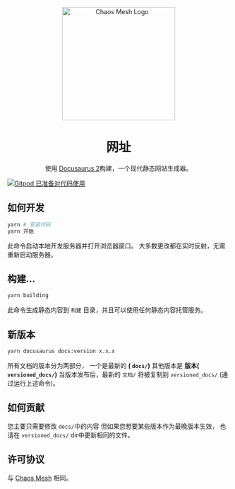 <!-- markdownlint-disable-file MD033 -->
<!-- markdownlint-disable-file MD041 -->

<p align="center">
  <img src="logo.svg" width="256" alt="Chaos Mesh Logo" />
</p>
<h1 align="center">网址</h1>
<p align="center">
  使用 <a href="https://v2.docusaurus.io/" target="_blank">Docusaurus 2</a>构建，一个现代静态网站生成器。
</p>

[![Gitpod 已准备对代码使用](https://img.shields.io/badge/Gitpod-ready--to--code-blue?logo=gitpod)](https://gitpod.io/#https://github.com/chaos-mesh/website)

## 如何开发

```sh
yarn # 安装代码
yarn 开始
```

此命令启动本地开发服务器并打开浏览器窗口。 大多数更改都在实时反射，无需重新启动服务器。

## 构建...

```sh
yarn building
```

此命令生成静态内容到 `构建` 目录，并且可以使用任何静态内容托管服务。

## 新版本

```sh
yarn docusaurus docs:version x.x.x
```

所有文档的版本分为两部分， 一个是最新的 **( `docs/`)** 其他版本是 **版本( `versioned_docs/`)** 当版本发布后，最新的 `文档/` 将被复制到 `versioned_docs/` (通过运行上述命令)。

## 如何贡献

您主要只需要修改 `docs/`中的内容 但如果您想要某些版本作为最晚版本生效， 也请在 `versioned_docs/` dir中更新相同的文件。

## 许可协议

与 [Chaos Mesh](https://github.com/chaos-mesh/chaos-mesh) 相同。
